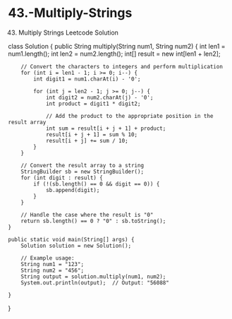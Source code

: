 # 43.-Multiply-Strings
43. Multiply Strings Leetcode Solution

class Solution {
    public String multiply(String num1, String num2) {
        int len1 = num1.length();
        int len2 = num2.length();
        int[] result = new int[len1 + len2];

        // Convert the characters to integers and perform multiplication
        for (int i = len1 - 1; i >= 0; i--) {
            int digit1 = num1.charAt(i) - '0';

            for (int j = len2 - 1; j >= 0; j--) {
                int digit2 = num2.charAt(j) - '0';
                int product = digit1 * digit2;

                // Add the product to the appropriate position in the result array
                int sum = result[i + j + 1] + product;
                result[i + j + 1] = sum % 10;
                result[i + j] += sum / 10;
            }
        }

        // Convert the result array to a string
        StringBuilder sb = new StringBuilder();
        for (int digit : result) {
            if (!(sb.length() == 0 && digit == 0)) {
                sb.append(digit);
            }
        }

        // Handle the case where the result is "0"
        return sb.length() == 0 ? "0" : sb.toString();
    }

    public static void main(String[] args) {
        Solution solution = new Solution();

        // Example usage:
        String num1 = "123";
        String num2 = "456";
        String output = solution.multiply(num1, num2);
        System.out.println(output);  // Output: "56088"
        
    }
}
